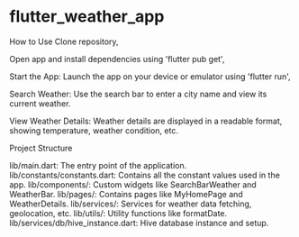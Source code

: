 # flutter_weather_app

How to Use
Clone repository,

Open app and install dependencies using 'flutter pub get',

Start the App: Launch the app on your device or emulator using 'flutter run',

Search Weather: Use the search bar to enter a city name and view its current weather.

View Weather Details: Weather details are displayed in a readable format, showing temperature, weather condition, etc.

Project Structure

lib/main.dart: The entry point of the application.
lib/constants/constants.dart: Contains all the constant values used in the app.
lib/components/: Custom widgets like SearchBarWeather and WeatherBar.
lib/pages/: Contains pages like MyHomePage and WeatherDetails.
lib/services/: Services for weather data fetching, geolocation, etc.
lib/utils/: Utility functions like formatDate.
lib/services/db/hive_instance.dart: Hive database instance and setup.
